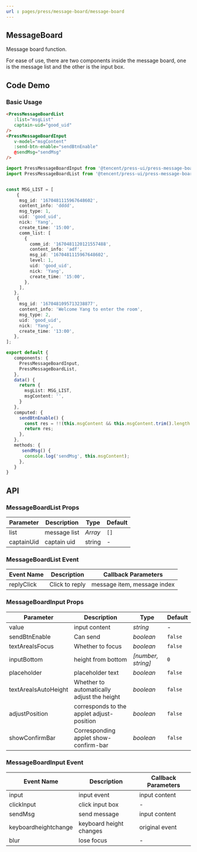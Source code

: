 ```yaml
---
url : pages/press/message-board/message-board
---
```


## MessageBoard 

Message board function.

For ease of use, there are two components inside the message board, one is the message list and the other is the input box.


## Code Demo

### Basic Usage


```html
<PressMessageBoardList
   :list="msgList"
   captain-uid="good_uid"
/>
<PressMessageBoardInput
   v-model="msgContent"
   :send-btn-enable="sendBtnEnable"
   @sendMsg="sendMsg"
/>
```

```ts
import PressMessageBoardInput from '@tencent/press-ui/press-message-board/press-message-board-input.vue';
import PressMessageBoardList from '@tencent/press-ui/press-message-board/press-message-board-list.vue';


const MSG_LIST = [
    {
     msg_id: '1670481115967648602',
     content_info: 'dddd',
     msg_type: 1,
     uid: 'good_uid',
     nick: 'Yang',
     create_time: '15:00',
     comm_list: [
       {
         comm_id: '1670481120121557488',
         content_info: 'adf',
         msg_id: '1670481115967648602',
         level: 1,
         uid: 'good_uid',
         nick: 'Yang',
         create_time: '15:00',
       },
     ],
   },
    {
     msg_id: '1670481095713238877',
     content_info: 'Welcome Yang to enter the room',
     msg_type: 2,
     uid: 'good_uid',
     nick: 'Yang',
     create_time: '13:00',
   },
];

export default {
   components: {
     PressMessageBoardInput,
     PressMessageBoardList,
   },
   data() {
     return {
       msgList: MSG_LIST,
       msgContent: '',
     }
   },
   computed: {
     sendBtnEnable() {
       const res = !!(this.msgContent && this.msgContent.trim().length > 0);
       return res;
     },
   },
   methods: {
      sendMsg() {
       console.log('sendMsg', this.msgContent);
     },
   }
}
```

## API

### MessageBoardList Props


| Parameter  | Description  | Type    | Default |
| ---------- | ------------ | ------- | ------- |
| list       | message list | _Array_ | `[]`    |
| captainUid | captain uid  | string  | -       |


### MessageBoardList Event


| Event Name | Description    | Callback Parameters         |
| ---------- | -------------- | --------------------------- |
| replyClick | Click to reply | message item, message index |

### MessageBoardInput Props


| Parameter            | Description                                | Type               | Default |
| -------------------- | ------------------------------------------ | ------------------ | ------- |
| value                | input content                              | _string_           | -       |
| sendBtnEnable        | Can send                                   | _boolean_          | `false` |
| textAreaIsFocus      | Whether to focus                           | _boolean_          | `false` |
| inputBottom          | height from bottom                         | _[number, string]_ | `0`     |
| placeholder          | placeholder text                           | _boolean_          | `false` |
| textAreaIsAutoHeight | Whether to automatically adjust the height | _boolean_          | `false` |
| adjustPosition       | corresponds to the applet adjust-position  | _boolean_          | `false` |
| showConfirmBar       | Corresponding applet show-confirm-bar      | _boolean_          | `false` |


### MessageBoardInput Event


| Event Name           | Description             | Callback Parameters |
| -------------------- | ----------------------- | ------------------- |
| input                | input event             | input content       |
| clickInput           | click input box         | -                   |
| sendMsg              | send message            | input content       |
| keyboardheightchange | keyboard height changes | original event      |
| blur                 | lose focus              | -                   |
